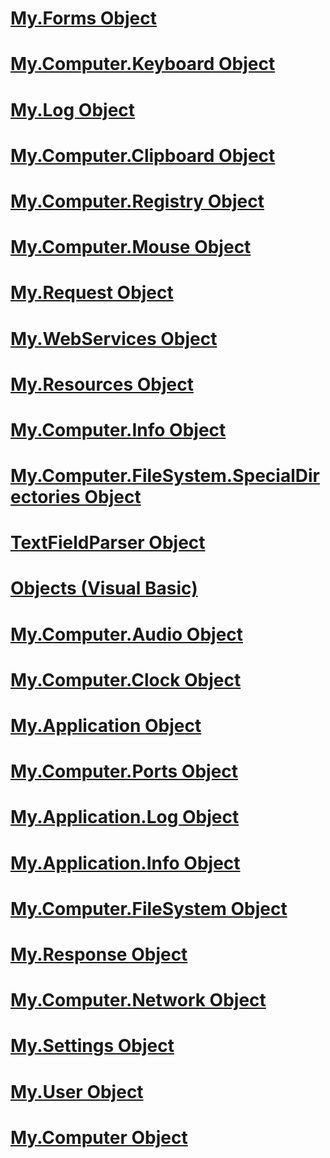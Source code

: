 # [My.Forms Object](my-forms-object.md)
# [My.Computer.Keyboard Object](my-computer-keyboard-object.md)
# [My.Log Object](my-log-object.md)
# [My.Computer.Clipboard Object](my-computer-clipboard-object.md)
# [My.Computer.Registry Object](my-computer-registry-object.md)
# [My.Computer.Mouse Object](my-computer-mouse-object.md)
# [My.Request Object](my-request-object.md)
# [My.WebServices Object](my-webservices-object.md)
# [My.Resources Object](my-resources-object.md)
# [My.Computer.Info Object](my-computer-info-object.md)
# [My.Computer.FileSystem.SpecialDirectories Object](my-computer-filesystem-specialdirectories-object.md)
# [TextFieldParser Object](textfieldparser-object.md)
# [Objects (Visual Basic)](index.md)
# [My.Computer.Audio Object](my-computer-audio-object.md)
# [My.Computer.Clock Object](my-computer-clock-object.md)
# [My.Application Object](my-application-object.md)
# [My.Computer.Ports Object](my-computer-ports-object.md)
# [My.Application.Log Object](my-application-log-object.md)
# [My.Application.Info Object](my-application-info-object.md)
# [My.Computer.FileSystem Object](my-computer-filesystem-object.md)
# [My.Response Object](my-response-object.md)
# [My.Computer.Network Object](my-computer-network-object.md)
# [My.Settings Object](my-settings-object.md)
# [My.User Object](my-user-object.md)
# [My.Computer Object](my-computer-object.md)
